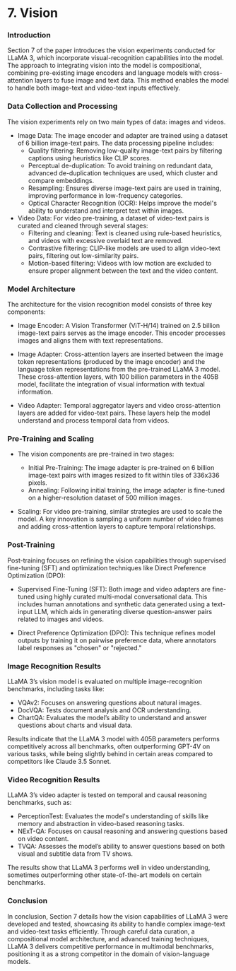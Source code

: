 # 7. Vision 

### Introduction 

Section 7 of the paper introduces the vision experiments conducted for LLaMA 3, which incorporate visual-recognition capabilities into the model. The approach to integrating vision into the model is compositional, combining pre-existing image encoders and language models with cross-attention layers to fuse image and text data. This method enables the model to handle both image-text and video-text inputs effectively.

### Data Collection and Processing
The vision experiments rely on two main types of data: images and videos.

- Image Data: The image encoder and adapter are trained using a dataset of 6 billion image-text pairs. The data processing pipeline includes:
    - Quality filtering: Removing low-quality image-text pairs by filtering captions using heuristics like CLIP scores.
    - Perceptual de-duplication: To avoid training on redundant data, advanced de-duplication techniques are used, which cluster and compare embeddings.
    - Resampling: Ensures diverse image-text pairs are used in training, improving performance in low-frequency categories.
    - Optical Character Recognition (OCR): Helps improve the model's ability to understand and interpret text within images.
- Video Data: For video pre-training, a dataset of video-text pairs is curated and cleaned through several stages:
    - Filtering and cleaning: Text is cleaned using rule-based heuristics, and videos with excessive overlaid text are removed.
    - Contrastive filtering: CLIP-like models are used to align video-text pairs, filtering out low-similarity pairs.
    - Motion-based filtering: Videos with low motion are excluded to ensure proper alignment between the text and the video content.

### Model Architecture
The architecture for the vision recognition model consists of three key components:

- Image Encoder: A Vision Transformer (ViT-H/14) trained on 2.5 billion image-text pairs serves as the image encoder. This encoder processes images and aligns them with text representations.

- Image Adapter: Cross-attention layers are inserted between the image token representations (produced by the image encoder) and the language token representations from the pre-trained LLaMA 3 model. These cross-attention layers, with 100 billion parameters in the 405B model, facilitate the integration of visual information with textual information.

- Video Adapter: Temporal aggregator layers and video cross-attention layers are added for video-text pairs. These layers help the model understand and process temporal data from videos.

### Pre-Training and Scaling

- The vision components are pre-trained in two stages:

    - Initial Pre-Training: The image adapter is pre-trained on 6 billion image-text pairs with images resized to fit within tiles of 336x336 pixels.
    - Annealing: Following initial training, the image adapter is fine-tuned on a higher-resolution dataset of 500 million images.
- Scaling: For video pre-training, similar strategies are used to scale the model. A key innovation is sampling a uniform number of video frames and adding cross-attention layers to capture temporal relationships.

### Post-Training
Post-training focuses on refining the vision capabilities through supervised fine-tuning (SFT) and optimization techniques like Direct Preference Optimization (DPO):

- Supervised Fine-Tuning (SFT): Both image and video adapters are fine-tuned using highly curated multi-modal conversational data. This includes human annotations and synthetic data generated using a text-input LLM, which aids in generating diverse question-answer pairs related to images and videos.

- Direct Preference Optimization (DPO): This technique refines model outputs by training it on pairwise preference data, where annotators label responses as "chosen" or "rejected."

### Image Recognition Results
LLaMA 3’s vision model is evaluated on multiple image-recognition benchmarks, including tasks like:

- VQAv2: Focuses on answering questions about natural images.
- DocVQA: Tests document analysis and OCR understanding.
- ChartQA: Evaluates the model’s ability to understand and answer questions about charts and visual data.

Results indicate that the LLaMA 3 model with 405B parameters performs competitively across all benchmarks, often outperforming GPT-4V on various tasks, while being slightly behind in certain areas compared to competitors like Claude 3.5 Sonnet.

### Video Recognition Results
LLaMA 3’s video adapter is tested on temporal and causal reasoning benchmarks, such as:

- PerceptionTest: Evaluates the model's understanding of skills like memory and abstraction in video-based reasoning tasks.
- NExT-QA: Focuses on causal reasoning and answering questions based on video content.
- TVQA: Assesses the model’s ability to answer questions based on both visual and subtitle data from TV shows.

The results show that LLaMA 3 performs well in video understanding, sometimes outperforming other state-of-the-art models on certain benchmarks.

### Conclusion 
In conclusion, Section 7 details how the vision capabilities of LLaMA 3 were developed and tested, showcasing its ability to handle complex image-text and video-text tasks efficiently. Through careful data curation, a compositional model architecture, and advanced training techniques, LLaMA 3 delivers competitive performance in multimodal benchmarks, positioning it as a strong competitor in the domain of vision-language models.








